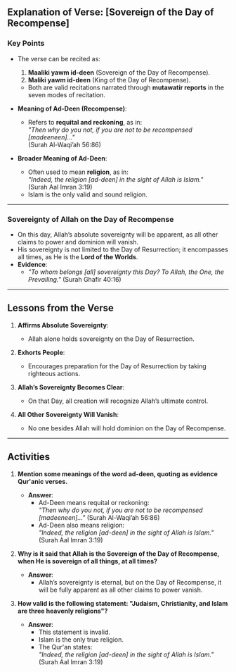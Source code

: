 ## **Explanation of Verse: [Sovereign of the Day of Recompense]**

### **Key Points**  
- The verse can be recited as:  
  1. **Maaliki yawm id-deen** (Sovereign of the Day of Recompense).  
  2. **Maliki yawm id-deen** (King of the Day of Recompense).  
  - Both are valid recitations narrated through **mutawatir reports** in the seven modes of recitation.

- **Meaning of Ad-Deen (Recompense)**:  
  - Refers to **requital and reckoning**, as in:  
    *"Then why do you not, if you are not to be recompensed [madeeneen]..."*  
    (Surah Al-Waqi’ah 56:86)  

- **Broader Meaning of Ad-Deen**:  
  - Often used to mean **religion**, as in:  
    *"Indeed, the religion [ad-deen] in the sight of Allah is Islam."*  
    (Surah Aal Imran 3:19)  
  - Islam is the only valid and sound religion.  

---

### **Sovereignty of Allah on the Day of Recompense**  
- On this day, Allah’s absolute sovereignty will be apparent, as all other claims to power and dominion will vanish.  
- His sovereignty is not limited to the Day of Resurrection; it encompasses all times, as He is the **Lord of the Worlds**.  
- **Evidence**:  
  - *"To whom belongs [all] sovereignty this Day? To Allah, the One, the Prevailing."* (Surah Ghafir 40:16)  

---

## **Lessons from the Verse**

1. **Affirms Absolute Sovereignty**:  
   - Allah alone holds sovereignty on the Day of Resurrection.  

2. **Exhorts People**:  
   - Encourages preparation for the Day of Resurrection by taking righteous actions.  

3. **Allah’s Sovereignty Becomes Clear**:  
   - On that Day, all creation will recognize Allah’s ultimate control.  

4. **All Other Sovereignty Will Vanish**:  
   - No one besides Allah will hold dominion on the Day of Recompense.  

---

## **Activities**

1. **Mention some meanings of the word ad-deen, quoting as evidence Qur'anic verses.**  
   - **Answer**:  
     - Ad-Deen means requital or reckoning:  
       *"Then why do you not, if you are not to be recompensed [madeeneen]..."* (Surah Al-Waqi’ah 56:86)  
     - Ad-Deen also means religion:  
       *"Indeed, the religion [ad-deen] in the sight of Allah is Islam."* (Surah Aal Imran 3:19)  

2. **Why is it said that Allah is the Sovereign of the Day of Recompense, when He is sovereign of all things, at all times?**  
   - **Answer**:  
     - Allah’s sovereignty is eternal, but on the Day of Recompense, it will be fully apparent as all other claims to power vanish.  

3. **How valid is the following statement: "Judaism, Christianity, and Islam are three heavenly religions"?**  
   - **Answer**:  
     - This statement is invalid.  
     - Islam is the only true religion.  
     - The Qur'an states:  
       *"Indeed, the religion [ad-deen] in the sight of Allah is Islam."* (Surah Aal Imran 3:19)  